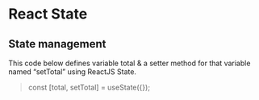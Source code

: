 # React State

## State management

This code below defines variable total & a setter method for that variable named “setTotal” using ReactJS State.
> const [total, setTotal] = useState({});
